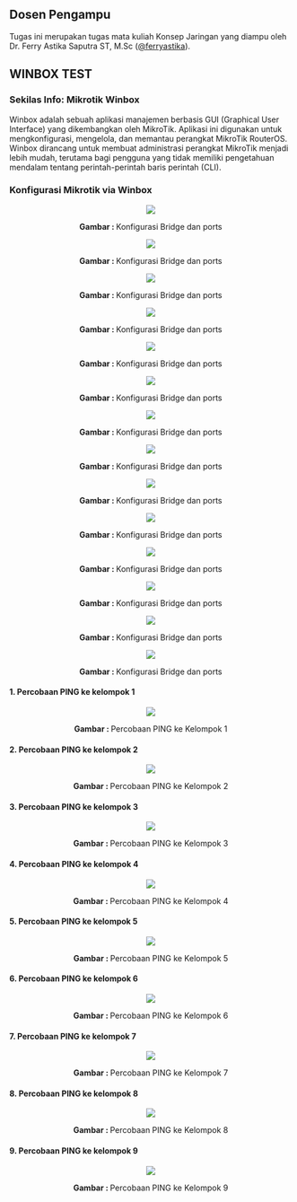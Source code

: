 ## Dosen Pengampu
Tugas ini merupakan tugas mata kuliah Konsep Jaringan yang diampu oleh Dr. Ferry Astika Saputra ST, M.Sc ([@ferryastika](https://github.com/ferryastika)).

## WINBOX TEST

### Sekilas Info: Mikrotik Winbox

Winbox adalah sebuah aplikasi manajemen berbasis GUI (Graphical User Interface) yang dikembangkan oleh MikroTik. Aplikasi ini digunakan untuk mengkonfigurasi, mengelola, dan memantau perangkat MikroTik RouterOS. Winbox dirancang untuk membuat administrasi perangkat MikroTik menjadi lebih mudah, terutama bagi pengguna yang tidak memiliki pengetahuan mendalam tentang perintah-perintah baris perintah (CLI).

### Konfigurasi Mikrotik via Winbox

<div align="center">
<img src="./assets/1.png">
<p><strong>Gambar : </strong>Konfigurasi Bridge dan ports</p>
</div>

<div align="center">
<img src="./assets/2.png">
<p><strong>Gambar : </strong>Konfigurasi Bridge dan ports</p>
</div>

<div align="center">
<img src="./assets/3.png">
<p><strong>Gambar : </strong>Konfigurasi Bridge dan ports</p>
</div>

<div align="center">
<img src="./assets/4.png">
<p><strong>Gambar : </strong>Konfigurasi Bridge dan ports</p>
</div>

<div align="center">
<img src="./assets/5.png">
<p><strong>Gambar : </strong>Konfigurasi Bridge dan ports</p>
</div>

<div align="center">
<img src="./assets/6.png">
<p><strong>Gambar : </strong>Konfigurasi Bridge dan ports</p>
</div>

<div align="center">
<img src="./assets/7.png">
<p><strong>Gambar : </strong>Konfigurasi Bridge dan ports</p>
</div>

<div align="center">
<img src="./assets/8.png">
<p><strong>Gambar : </strong>Konfigurasi Bridge dan ports</p>
</div>

<div align="center">
<img src="./assets/9.png">
<p><strong>Gambar : </strong>Konfigurasi Bridge dan ports</p>
</div>

<div align="center">
<img src="./assets/10.png">
<p><strong>Gambar : </strong>Konfigurasi Bridge dan ports</p>
</div>

<div align="center">
<img src="./assets/11.png">
<p><strong>Gambar : </strong>Konfigurasi Bridge dan ports</p>
</div>

<div align="center">
<img src="./assets/12.png">
<p><strong>Gambar : </strong>Konfigurasi Bridge dan ports</p>
</div>

<div align="center">
<img src="./assets/13.png">
<p><strong>Gambar : </strong>Konfigurasi Bridge dan ports</p>
</div>

<div align="center">
<img src="./assets/14.png">
<p><strong>Gambar : </strong>Konfigurasi Bridge dan ports</p>
</div>



#### 1. Percobaan PING ke kelompok 1

<div align="center">
<img src="./assets/ping1.png">
<p><strong>Gambar : </strong>Percobaan PING ke Kelompok 1</p>
</div>

#### 2. Percobaan PING ke kelompok 2

<div align="center">
<img src="./assets/ping2.png">
<p><strong>Gambar : </strong>Percobaan PING ke Kelompok 2</p>
</div>

#### 3. Percobaan PING ke kelompok 3

<div align="center">
<img src="./assets/ping3.png">
<p><strong>Gambar : </strong>Percobaan PING ke Kelompok 3</p>
</div>

#### 4. Percobaan PING ke kelompok 4

<div align="center">
<img src="./assets/ping4.png">
<p><strong>Gambar : </strong>Percobaan PING ke Kelompok 4</p>
</div>

#### 5. Percobaan PING ke kelompok 5

<div align="center">
<img src="./assets/ping5.png">
<p><strong>Gambar : </strong>Percobaan PING ke Kelompok 5</p>
</div>

#### 6. Percobaan PING ke kelompok 6

<div align="center">
<img src="./assets/ping6.png">
<p><strong>Gambar : </strong>Percobaan PING ke Kelompok 6</p>
</div>

#### 7. Percobaan PING ke kelompok 7

<div align="center">
<img src="./assets/ping7.png">
<p><strong>Gambar : </strong>Percobaan PING ke Kelompok 7</p>
</div>

#### 8. Percobaan PING ke kelompok 8

<div align="center">
<img src="./assets/ping8.png">
<p><strong>Gambar : </strong>Percobaan PING ke Kelompok 8</p>
</div>

#### 9. Percobaan PING ke kelompok 9

<div align="center">
<img src="./assets/ping9.png">
<p><strong>Gambar : </strong>Percobaan PING ke Kelompok 9</p>
</div>